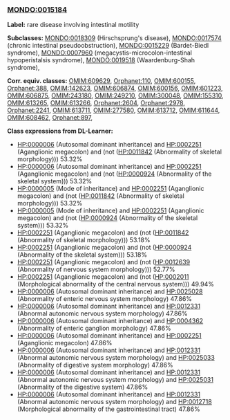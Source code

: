 
### [MONDO:0015184](http://purl.obolibrary.org/obo/MONDO_0015184)
**Label:** rare disease involving intestinal motility

**Subclasses:** [MONDO:0018309](http://purl.obolibrary.org/obo/MONDO_0018309) (Hirschsprung's disease), [MONDO:0017574](http://purl.obolibrary.org/obo/MONDO_0017574) (chronic intestinal pseudoobstruction), [MONDO:0015229](http://purl.obolibrary.org/obo/MONDO_0015229) (Bardet-Biedl syndrome), [MONDO:0007960](http://purl.obolibrary.org/obo/MONDO_0007960) (megacystis-microcolon-intestinal hypoperistalsis syndrome), [MONDO:0019518](http://purl.obolibrary.org/obo/MONDO_0019518) (Waardenburg-Shah syndrome), 

**Corr. equiv. classes:** [OMIM:609629](http://purl.obolibrary.org/obo/OMIM_609629), [Orphanet:110](http://www.orpha.net/ORDO/Orphanet_110), [OMIM:600155](http://purl.obolibrary.org/obo/OMIM_600155), [Orphanet:388](http://www.orpha.net/ORDO/Orphanet_388), [OMIM:142623](http://purl.obolibrary.org/obo/OMIM_142623), [OMIM:606874](http://purl.obolibrary.org/obo/OMIM_606874), [OMIM:600156](http://purl.obolibrary.org/obo/OMIM_600156), [OMIM:601223](http://purl.obolibrary.org/obo/OMIM_601223), [OMIM:606875](http://purl.obolibrary.org/obo/OMIM_606875), [OMIM:243180](http://purl.obolibrary.org/obo/OMIM_243180), [OMIM:249210](http://purl.obolibrary.org/obo/OMIM_249210), [OMIM:300048](http://purl.obolibrary.org/obo/OMIM_300048), [OMIM:155310](http://purl.obolibrary.org/obo/OMIM_155310), [OMIM:613265](http://purl.obolibrary.org/obo/OMIM_613265), [OMIM:613266](http://purl.obolibrary.org/obo/OMIM_613266), [Orphanet:2604](http://www.orpha.net/ORDO/Orphanet_2604), [Orphanet:2978](http://www.orpha.net/ORDO/Orphanet_2978), [Orphanet:2241](http://www.orpha.net/ORDO/Orphanet_2241), [OMIM:613711](http://purl.obolibrary.org/obo/OMIM_613711), [OMIM:277580](http://purl.obolibrary.org/obo/OMIM_277580), [OMIM:613712](http://purl.obolibrary.org/obo/OMIM_613712), [OMIM:611644](http://purl.obolibrary.org/obo/OMIM_611644), [OMIM:608462](http://purl.obolibrary.org/obo/OMIM_608462), [Orphanet:897](http://www.orpha.net/ORDO/Orphanet_897), 

**Class expressions from DL-Learner:**

- [HP:0000006](http://purl.obolibrary.org/obo/HP_0000006) (Autosomal dominant inheritance) and [HP:0002251](http://purl.obolibrary.org/obo/HP_0002251) (Aganglionic megacolon) and (not ([HP:0011842](http://purl.obolibrary.org/obo/HP_0011842) (Abnormality of skeletal morphology))) 53.32%
- [HP:0000006](http://purl.obolibrary.org/obo/HP_0000006) (Autosomal dominant inheritance) and [HP:0002251](http://purl.obolibrary.org/obo/HP_0002251) (Aganglionic megacolon) and (not ([HP:0000924](http://purl.obolibrary.org/obo/HP_0000924) (Abnormality of the skeletal system))) 53.32%
- [HP:0000005](http://purl.obolibrary.org/obo/HP_0000005) (Mode of inheritance) and [HP:0002251](http://purl.obolibrary.org/obo/HP_0002251) (Aganglionic megacolon) and (not ([HP:0011842](http://purl.obolibrary.org/obo/HP_0011842) (Abnormality of skeletal morphology))) 53.32%
- [HP:0000005](http://purl.obolibrary.org/obo/HP_0000005) (Mode of inheritance) and [HP:0002251](http://purl.obolibrary.org/obo/HP_0002251) (Aganglionic megacolon) and (not ([HP:0000924](http://purl.obolibrary.org/obo/HP_0000924) (Abnormality of the skeletal system))) 53.32%
- [HP:0002251](http://purl.obolibrary.org/obo/HP_0002251) (Aganglionic megacolon) and (not ([HP:0011842](http://purl.obolibrary.org/obo/HP_0011842) (Abnormality of skeletal morphology))) 53.18%
- [HP:0002251](http://purl.obolibrary.org/obo/HP_0002251) (Aganglionic megacolon) and (not ([HP:0000924](http://purl.obolibrary.org/obo/HP_0000924) (Abnormality of the skeletal system))) 53.18%
- [HP:0002251](http://purl.obolibrary.org/obo/HP_0002251) (Aganglionic megacolon) and (not ([HP:0012639](http://purl.obolibrary.org/obo/HP_0012639) (Abnormality of nervous system morphology))) 52.77%
- [HP:0002251](http://purl.obolibrary.org/obo/HP_0002251) (Aganglionic megacolon) and (not ([HP:0002011](http://purl.obolibrary.org/obo/HP_0002011) (Morphological abnormality of the central nervous system))) 49.94%
- [HP:0000006](http://purl.obolibrary.org/obo/HP_0000006) (Autosomal dominant inheritance) and [HP:0025028](http://purl.obolibrary.org/obo/HP_0025028) (Abnormality of enteric nervous system morphology) 47.86%
- [HP:0000006](http://purl.obolibrary.org/obo/HP_0000006) (Autosomal dominant inheritance) and [HP:0012331](http://purl.obolibrary.org/obo/HP_0012331) (Abnormal autonomic nervous system morphology) 47.86%
- [HP:0000006](http://purl.obolibrary.org/obo/HP_0000006) (Autosomal dominant inheritance) and [HP:0004362](http://purl.obolibrary.org/obo/HP_0004362) (Abnormality of enteric ganglion morphology) 47.86%
- [HP:0000006](http://purl.obolibrary.org/obo/HP_0000006) (Autosomal dominant inheritance) and [HP:0002251](http://purl.obolibrary.org/obo/HP_0002251) (Aganglionic megacolon) 47.86%
- [HP:0000006](http://purl.obolibrary.org/obo/HP_0000006) (Autosomal dominant inheritance) and [HP:0012331](http://purl.obolibrary.org/obo/HP_0012331) (Abnormal autonomic nervous system morphology) and [HP:0025033](http://purl.obolibrary.org/obo/HP_0025033) (Abnormality of digestive system morphology) 47.86%
- [HP:0000006](http://purl.obolibrary.org/obo/HP_0000006) (Autosomal dominant inheritance) and [HP:0012331](http://purl.obolibrary.org/obo/HP_0012331) (Abnormal autonomic nervous system morphology) and [HP:0025031](http://purl.obolibrary.org/obo/HP_0025031) (Abnormality of the digestive system) 47.86%
- [HP:0000006](http://purl.obolibrary.org/obo/HP_0000006) (Autosomal dominant inheritance) and [HP:0012331](http://purl.obolibrary.org/obo/HP_0012331) (Abnormal autonomic nervous system morphology) and [HP:0012718](http://purl.obolibrary.org/obo/HP_0012718) (Morphological abnormality of the gastrointestinal tract) 47.86%


